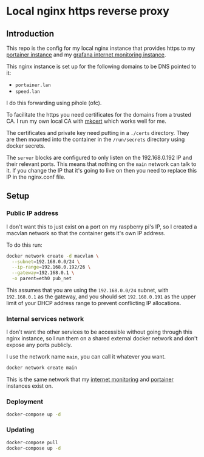 # Local nginx https reverse proxy

## Introduction

This repo is the config for my local nginx instance that provides https to my [portainer instance](https://github.com/tb942/Portainer-config) and my [grafana internet monitoring instance](https://github.com/tb942/internet-monitoring/tree/personal-use).

This nginx instance is set up for the following domains to be DNS pointed to it:

* `portainer.lan`
* `speed.lan`

I do this forwarding using pihole (ofc).

To facilitate the https you need certificates for the domains from a trusted CA. I run my own local CA with [mkcert](https://github.com/FiloSottile/mkcert) which works well for me.

The certificates and private key need putting in a `./certs` directory. They are then mounted into the container in the `/run/secrets` directory using docker secrets.

The `server` blocks are configured to only listen on the 192.168.0.192 IP and their relevant ports. This means that nothing on the `main` network can talk to it. If you change the IP that it's going to live on then you need to replace this IP in the nginx.conf file.

## Setup

### Public IP address

I don't want this to just exist on a port on my raspberry pi's IP, so I created a macvlan network so that the container gets it's own IP address.

To do this run:

```bash
docker network create -d macvlan \
  --subnet=192.168.0.0/24 \
  --ip-range=192.168.0.192/26 \
  --gateway=192.168.0.1 \
  -o parent=eth0 pub_net
```

This assumes that you are using the `192.168.0.0/24` subnet, with `192.168.0.1` as the gateway, and you should set `192.168.0.191` as the upper limit of your DHCP address range to prevent conflicting IP allocations.

### Internal services network

I don't want the other services to be accessible without going through this nginx instance, so I run them on a shared external docker network and don't expose any ports publicly.

I use the network name `main`, you can call it whatever you want.

```bash
docker network create main
```

This is the same network that my [internet monitoring](https://github.com/tb942/internet-monitoring/tree/personal-use) and [portainer](https://github.com/tb942/Portainer-config) instances exist on.

### Deployment

```bash
docker-compose up -d
```

### Updating

```bash
docker-compose pull
docker-compose up -d
```